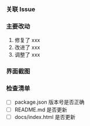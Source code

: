 ### 关联 Issue

<!-- 请用 fixes、closes、resolves、relates 这些关键词来关联 issue，原则上，所有 PR 都应该有关联 Issue -->

### 主要改动

1. 修复了 xxx
2. 改进了 xxx
3. 调整了 xxx

### 界面截图

<!-- 如果改动的是跟 UI 相关的，不论是 CLI 还是 WEB 都应该截图 -->

### 检查清单

- [ ]  package.json 版本号是否正确
- [ ]  README.md 是否更新
- [ ]  docs/index.html 是否更新